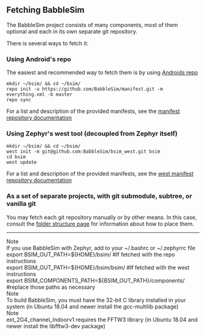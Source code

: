 ## Fetching BabbleSim

The BabbleSim project consists of many components, most of them optional
and each in its own separate git repository.

There is several ways to fetch it:

### Using Android's repo

The easiest and recommended way to fetch them is by using
[Androids repo](https://source.android.com/setup/build/downloading#installing-repo)

```
mkdir ~/bsim/ && cd ~/bsim/
repo init -u https://github.com/BabbleSim/manifest.git -m everything.xml -b master
repo sync
```

For a list and description of the provided manifests, see the
[manifest repository documentation](https://github.com/BabbleSim/manifest)

### Using Zephyr's west tool (decoupled from Zephyr itself)

```
mkdir ~/bsim/ && cd ~/bsim/
west init -m git@github.com:BabbleSim/bsim_west.git bsim
cd bsim
west update
```

For a list and description of the provided manifests, see the
[west manifest repository documentation](https://github.com/BabbleSim/bsim_west)

### As a set of separate projects, with git submodule, subtree, or vanilla git

You may fetch each git repository manually or by other means.
In this case, consult the [folder structure page](folder_structure_and_env.md)
for information about how to place them.

-------

<div class="note-container">
<div class="note-title">Note</div>
<div class="note">If you use BabbleSim with Zephyr, add to your
<span class="monospaced-font">~/.bashrc</span> or
<span class="monospaced-font">~/.zephyrrc</span> file<br>
<span class="monospaced-font">
export BSIM_OUT_PATH=${HOME}/bsim/ #If fetched with the repo instructions<br>
export BSIM_OUT_PATH=${HOME}/bsim/bsim/ #If fetched with the west instructions<br>
export BSIM_COMPONENTS_PATH=${BSIM_OUT_PATH}/components/<br>
#replace those paths as necessary
</span>
</div>
</div>

<div class="note-container">
<div class="note-title">Note</div>
<div class="note">To build BabbleSim, you must have the 32-bit C library
installed in your system (in Ubuntu 18.04 and newer install the
<span class="monospaced-font">gcc-multilib</span> package)</div>
</div>

<div class="note-container">
<div class="note-title">Note</div>
<div class="note"><span class="monospaced-font">ext_2G4_channel_Indoorv1 </span>
requires the FFTW3 library
(in Ubuntu 18.04 and newer install the
<span class="monospaced-font">libfftw3-dev</span> package)</div>
</div>
